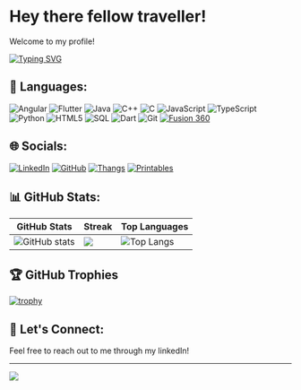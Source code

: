 # Hey there fellow traveller!

Welcome to my profile!

[![Typing SVG](https://readme-typing-svg.demolab.com?font=Fira+Code&weight=500&size=24&duration=2000&pause=400&color=36C7F7&center=true&vCenter=true&random=false&width=435&lines=Hey+im+a;Web+developer;AI+enthusiast;App+developer;Tech+junkie)](https://git.io/typing-svg)

## 🚀 Languages:
![Angular](https://img.shields.io/badge/Angular-%23DD0031.svg?style=for-the-badge&logo=angular&logoColor=white)
![Flutter](https://img.shields.io/badge/Flutter-%2302569B.svg?style=for-the-badge&logo=Flutter&logoColor=white)
![Java](https://img.shields.io/badge/java-%23ED8B00.svg?style=for-the-badge&logo=openjdk&logoColor=white)
![C++](https://img.shields.io/badge/C++-%2300599C.svg?style=for-the-badge&logo=c%2B%2B&logoColor=white)
![C](https://img.shields.io/badge/C-%2300BFFF.svg?style=for-the-badge&logo=c&logoColor=white)
![JavaScript](https://img.shields.io/badge/JavaScript-%23323330.svg?style=for-the-badge&logo=javascript&logoColor=%23F7DF1E)
![TypeScript](https://img.shields.io/badge/typescript-%23007ACC.svg?style=for-the-badge&logo=typescript&logoColor=white)
![Python](https://img.shields.io/badge/Python-%2314354C.svg?style=for-the-badge&logo=python&logoColor=white)
![HTML5](https://img.shields.io/badge/HTML5-%23E34F26.svg?style=for-the-badge&logo=html5&logoColor=white)
![SQL](https://img.shields.io/badge/SQL-%230074D4.svg?style=for-the-badge&logo=sql&logoColor=white)
![Dart](https://img.shields.io/badge/Dart-%230175C2.svg?style=for-the-badge&logo=dart&logoColor=white)
![Git](https://img.shields.io/badge/Git-%23F05033.svg?style=for-the-badge&logo=git&logoColor=white)
[![Fusion 360](https://img.shields.io/badge/Fusion%20360-FF6600.svg?&style=for-the-badge&logo=autodesk&logoColor=white)](https://www.autodesk.com/products/fusion-360/overview)

## 🌐 Socials:
[![LinkedIn](https://img.shields.io/badge/LinkedIn-%230077B5.svg?&style=for-the-badge&logo=linkedin&logoColor=white)](https://linkedin.com/in/karthik-l-shankar-74b368251)
[![GitHub](https://img.shields.io/badge/GitHub-%2312100E.svg?&style=for-the-badge&logo=github&logoColor=white)](https://github.com/klsxgh)
[![Thangs](https://img.shields.io/badge/Thangs-0077B6.svg?&style=for-the-badge&logo=thangs&logoColor=white)](https://thangs.com/designer/klsxthangs)
[![Printables](https://img.shields.io/badge/Printables-FFA500.svg?&style=for-the-badge&logo=printables&logoColor=white)](https://www.printables.com/@KS_2239821/models)


## 📊 GitHub Stats:
| GitHub Stats | Streak | Top Languages |
|--------------| ------ |---------------|
| ![GitHub stats](https://github-readme-stats.vercel.app/api?username=klsxgh&theme=react&hide_border=false&include_all_commits=false&count_private=false) | ![](https://github-readme-streak-stats.herokuapp.com/?user=klsxgh&theme=react&hide_border=false) | ![Top Langs](https://github-readme-stats.vercel.app/api/top-langs/?username=klsxgh&theme=react&hide_border=false&include_all_commits=false&count_private=false&layout=compact) |

## 🏆 GitHub Trophies
[![trophy](https://github-profile-trophy.vercel.app/?username=klsxgh&theme=onedark)](https://github.com/ryo-ma/github-profile-trophy)

## 💬 Let's Connect:
Feel free to reach out to me through my linkedIn!

---
[![](https://visitcount.itsvg.in/api?id=klsxgh&icon=0&color=0)](https://visitcount.itsvg.in)
